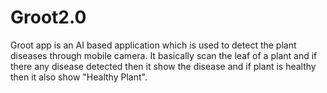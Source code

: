 # Groot2.0
Groot app is an AI based application which is used to detect the plant diseases through mobile camera. It basically scan the leaf of a plant and if there any disease detected then it show the disease and if plant is healthy then it also show "Healthy Plant".
